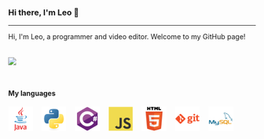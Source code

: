 ### Hi there, I'm Leo 👋

---
Hi, I'm Leo, a programmer and video editor. Welcome to my GitHub page!

<a href="https://leohumnew.com"><img src="https://img.shields.io/static/v1?label=MY%20WEBSITE&message=CHECK%20IT%20OUT!&color=success&style=for-the-badge"></a>  
<br/><br/>
---
#### My languages
<img src="https://github.com/devicons/devicon/blob/master/icons/java/java-original-wordmark.svg" alt="Java logo" width=50 height=50/> 
<img src="https://github.com/devicons/devicon/blob/master/icons/python/python-original.svg" alt="Python logo" width=50 height=50/> 
<img src="https://github.com/devicons/devicon/blob/master/icons/csharp/csharp-original.svg" alt="C sharp logo" width=50 height=50/> 
<img src="https://github.com/devicons/devicon/blob/master/icons/javascript/javascript-original.svg" alt="Javascript logo" width=50 height=50/> 
<img src="https://github.com/devicons/devicon/blob/master/icons/html5/html5-original-wordmark.svg" alt="HTML5 logo" width=50 height=50/> 
<img src="https://github.com/devicons/devicon/blob/master/icons/git/git-plain-wordmark.svg" alt="Git logo" width=50 height=50/> 
<img src="https://github.com/devicons/devicon/blob/master/icons/mysql/mysql-original-wordmark.svg" alt="Git logo" width=50 height=50/> 
